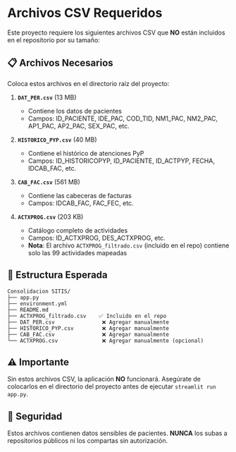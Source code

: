 # Archivos CSV Requeridos

Este proyecto requiere los siguientes archivos CSV que **NO** están incluidos en el repositorio por su tamaño:

## 📋 Archivos Necesarios

Coloca estos archivos en el directorio raíz del proyecto:

1. **`DAT_PER.csv`** (13 MB)
   - Contiene los datos de pacientes
   - Campos: ID_PACIENTE, IDE_PAC, COD_TID, NM1_PAC, NM2_PAC, AP1_PAC, AP2_PAC, SEX_PAC, etc.

2. **`HISTORICO_PYP.csv`** (40 MB)
   - Contiene el histórico de atenciones PyP
   - Campos: ID_HISTORICOPYP, ID_PACIENTE, ID_ACTPYP, FECHA, IDCAB_FAC, etc.

3. **`CAB_FAC.csv`** (561 MB)
   - Contiene las cabeceras de facturas
   - Campos: IDCAB_FAC, FAC_FEC, etc.

4. **`ACTXPROG.csv`** (203 KB)
   - Catálogo completo de actividades
   - Campos: ID_ACTXPROG, DES_ACTXPROG, etc.
   - **Nota**: El archivo `ACTXPROG_filtrado.csv` (incluido en el repo) contiene solo las 99 actividades mapeadas

## 📁 Estructura Esperada

```
Consolidacion SITIS/
├── app.py
├── environment.yml
├── README.md
├── ACTXPROG_filtrado.csv    ✅ Incluido en el repo
├── DAT_PER.csv               ❌ Agregar manualmente
├── HISTORICO_PYP.csv         ❌ Agregar manualmente
├── CAB_FAC.csv               ❌ Agregar manualmente
└── ACTXPROG.csv              ❌ Agregar manualmente (opcional)
```

## ⚠️ Importante

Sin estos archivos CSV, la aplicación **NO** funcionará. Asegúrate de colocarlos en el directorio del proyecto antes de ejecutar `streamlit run app.py`.

## 🔐 Seguridad

Estos archivos contienen datos sensibles de pacientes. **NUNCA** los subas a repositorios públicos ni los compartas sin autorización.

